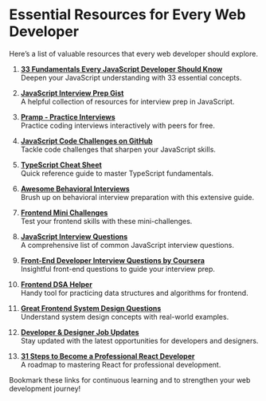 # Essential Resources for Every Web Developer

Here’s a list of valuable resources that every web developer should explore.

1. **[33 Fundamentals Every JavaScript Developer Should Know](https://medium.com/@stephenthecurt/33-fundamentals-every-javascript-developer-should-know-13dd720a90d1)**  
   Deepen your JavaScript understanding with 33 essential concepts.

2. **[JavaScript Interview Prep Gist](https://gist.github.com/lalkmim/e04845eb9d1c5936622a)**  
   A helpful collection of resources for interview prep in JavaScript.

3. **[Pramp - Practice Interviews](https://www.pramp.com/?utm_campaign=fe-ec05d8&utm_medium=answer&utm_source=quora#/)**  
   Practice coding interviews interactively with peers for free.

4. **[JavaScript Code Challenges on GitHub](https://github.com/sadanandpai/javascript-code-challenges)**  
   Tackle code challenges that sharpen your JavaScript skills.

5. **[TypeScript Cheat Sheet](https://rmolinamir.github.io/typescript-cheatsheet/)**  
   Quick reference guide to master TypeScript fundamentals.

6. **[Awesome Behavioral Interviews](https://github.com/ashishps1/awesome-behavioral-interviews)**  
   Brush up on behavioral interview preparation with this extensive guide.

7. **[Frontend Mini Challenges](https://sadanandpai.github.io/frontend-mini-challenges/)**  
   Test your frontend skills with these mini-challenges.

8. **[JavaScript Interview Questions](https://github.com/sudheerj/javascript-interview-questions)**  
   A comprehensive list of common JavaScript interview questions.

9. **[Front-End Developer Interview Questions by Coursera](https://www.coursera.org/articles/front-end-developer-interview-questions)**  
   Insightful front-end questions to guide your interview prep.

10. **[Frontend DSA Helper](https://frontendhelper.vercel.app/DSA)**  
    Handy tool for practicing data structures and algorithms for frontend.

11. **[Great Frontend System Design Questions](https://www.greatfrontend.com/questions/system-design/autocomplete)**  
    Understand system design concepts with real-world examples.

12. **[Developer & Designer Job Updates](https://designdevjobs.com/p/developer-and-designer-jobs-sept-29?trk=feed-detail_comments-list_comment-text)**  
    Stay updated with the latest opportunities for developers and designers.

13. **[31 Steps to Become a Professional React Developer](https://www.freecodecamp.org/news/31-steps-to-become-a-professional-react-developer/)**  
    A roadmap to mastering React for professional development.

Bookmark these links for continuous learning and to strengthen your web development journey!
